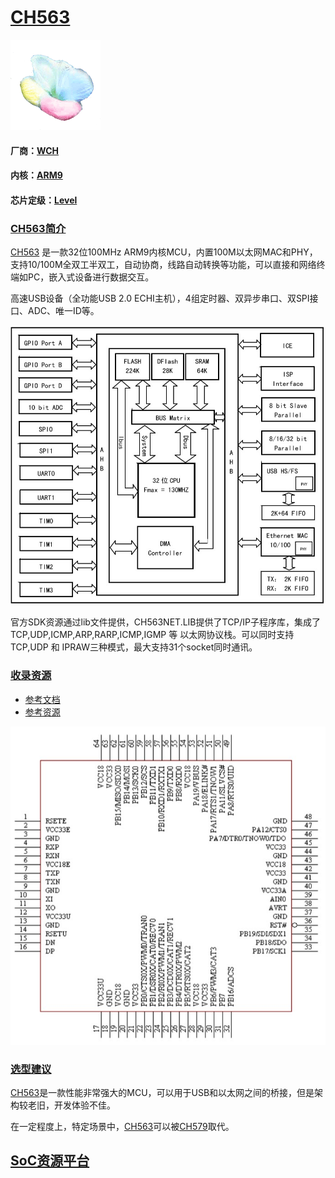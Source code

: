 ﻿# [CH563](https://github.com/sochub/CH563) 
[![sites](SoC/qitas.png)](http://www.qitas.cn) 
#### 厂商：[WCH](https://github.com/sochub/WCH) 
#### 内核：[ARM9](https://github.com/sochub/ARM9) 
#### 芯片定级：[Level](https://github.com/sochub/Level)
### [CH563简介](https://github.com/sochub/CH563/wiki)

[CH563](https://github.com/sochub/CH563) 是一款32位100MHz ARM9内核MCU，内置100M以太网MAC和PHY，支持10/100M全双工半双工，自动协商，线路自动转换等功能，可以直接和网络终端如PC，嵌入式设备进行数据交互。

高速USB设备（全功能USB 2.0 ECHI主机），4组定时器、双异步串口、双SPI接口、ADC、唯一ID等。

[![sites](SoC/CH563.jpg)](http://wch.cn/download/CH563DS1_PDF.html)

官方SDK资源通过lib文件提供，CH563NET.LIB提供了TCP/IP子程序库，集成了TCP,UDP,ICMP,ARP,RARP,ICMP,IGMP 等
以太网协议栈。可以同时支持 TCP,UDP 和 IPRAW三种模式，最大支持31个socket同时通讯。

### [收录资源](https://github.com/sochub/CH563)

* [参考文档](docs/)
* [参考资源](src/)

[![sites](SoC/CH563P.jpg)](http://wch.cn/download/CH563DS1_PDF.html)

### [选型建议](https://github.com/sochub)

[CH563](https://github.com/sochub/CH563)是一款性能非常强大的MCU，可以用于USB和以太网之间的桥接，但是架构较老旧，开发体验不佳。

在一定程度上，特定场景中，[CH563](https://github.com/sochub/CH563)可以被[CH579](https://github.com/sochub/CH579)取代。

##  [SoC资源平台](http://www.qitas.cn)